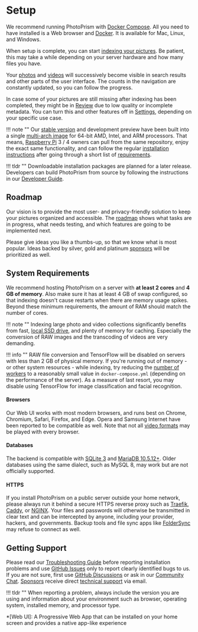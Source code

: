 # Setup

We recommend running PhotoPrism with [Docker Compose](docker-compose.md).
All you need to have installed is a Web browser and 
[Docker](https://store.docker.com/search?type=edition&offering=community). 
It is available for Mac, Linux, and Windows.

When setup is complete, you can start [indexing your pictures](../user-guide/library/index.md).
Be patient, this may take a while depending on your server hardware and how many files you have.

Your [photos](../user-guide/organize/browse.md) and [videos](../user-guide/organize/video.md) 
will successively become visible in search results and other parts of the user interface.
The counts in the navigation are constantly updated, so you can follow the progress.

In case some of your pictures are still missing after indexing has been completed, 
they might be in [Review](../user-guide/organize/review.md) due to low quality or incomplete metadata. 
You can turn this and other features off in [Settings](../user-guide/settings/general.md), 
depending on your specific use case.

!!! note ""
    Our [stable version](https://docs.photoprism.app/release-notes/) and development preview have been built into a 
    single [multi-arch image](https://hub.docker.com/r/photoprism/photoprism) for 64-bit AMD, Intel,
    and ARM processors. That means, [Raspberry Pi](raspberry-pi.md) 3 / 4 owners can pull from the same repository, 
    enjoy the exact same functionality, and can follow the regular [installation instructions](docker-compose.md)
    after going through a short list of [requirements](raspberry-pi.md).

!!! tldr ""
    Downloadable installation packages are planned for a later release. Developers can build PhotoPrism from source
    by following the instructions in our [Developer Guide](../developer-guide/setup.md).

## Roadmap ##

Our vision is to provide the most user- and privacy-friendly solution to keep your pictures organized and accessible.
The [roadmap](https://github.com/photoprism/photoprism/projects/5) shows what tasks are in progress, 
what needs testing, and which features are going to be implemented next.

Please give ideas you like a thumbs-up, so that we know what is most popular.
Ideas backed by silver, gold and platinum [sponsors](../funding.md) will be prioritized as well.

## System Requirements ##

We recommend hosting PhotoPrism on a server with **at least 2 cores** and **4 GB of memory**.
Also make sure it has at least 4 GB of swap configured, so that indexing doesn't cause 
restarts when there are memory usage spikes.
Beyond these minimum requirements, the amount of RAM should match the number of cores.

!!! note ""
    Indexing large photo and video collections significantly benefits from fast, [local SSD drive](troubleshooting.md#storage),
    and plenty of memory for caching. Especially the conversion of RAW images and the transcoding of
    videos are very demanding.

!!! info ""
    RAW file conversion and TensorFlow will be disabled on servers 
    with less than 2 GB of physical memory.
    If you're running out of memory - or other system resources - while indexing, try reducing the
    [number of workers](https://docs.photoprism.app/getting-started/config-options/)
    to a reasonably small value in `docker-compose.yml` (depending on the performance of the server).
    As a measure of last resort, you may disable using TensorFlow for image classification and facial recognition.

#### Browsers ####

Our Web UI works with most modern browsers, and runs best on Chrome, Chromium, Safari, Firefox, and Edge.
Opera and Samsung Internet have been reported to be compatible as well.
Note that not all [video formats](https://github.com/photoprism/photoprism/issues/707) may be played with 
every browser.

#### Databases ####

The backend is compatible with [SQLite 3](https://www.sqlite.org/) and [MariaDB 10.5.12+](https://mariadb.org/).
Older databases using the same dialect, such as MySQL 8, may work but are not officially supported.

#### HTTPS ####

If you install PhotoPrism on a public server outside your home network, please always run it behind 
a secure HTTPS reverse proxy such as [Traefik](proxies/traefik.md), [Caddy](proxies/caddy-2.md),
or [NGINX](proxies/nginx.md). Your files and passwords will otherwise be transmitted in clear text 
and can be intercepted by anyone, including your provider, hackers, and governments.
Backup tools and file sync apps like [FolderSync](https://www.tacit.dk/foldersync/faq/#i-can-not-connect-to-a-non-https-webdav-server-why) 
may refuse to connect as well.

## Getting Support ##

Please read our [Troubleshooting Guide](troubleshooting.md) before reporting installation problems and use 
[GitHub Issues](https://github.com/photoprism/photoprism/issues) only to report clearly identified bugs to us.
If you are not sure, first use [GitHub Discussions](https://github.com/photoprism/photoprism/discussions)
or ask in our [Community Chat](https://gitter.im/browseyourlife/community). [Sponsors](../funding.md)
receive direct [technical support](https://photoprism.app/contact) via email.

!!! tldr ""
    When reporting a problem, always include the version you are using and information about your environment such as browser, 
    operating system, installed memory, and processor type.

*[Web UI]: A Progressive Web App that can be installed on your home screen and provides a native app-like experience